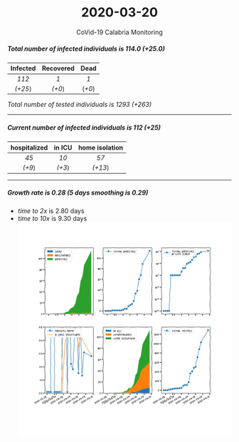 <div align='center'>

# 2020-03-20
CoVid-19 Calabria Monitoring
</div>

##### Total number of infected individuals is 114.0 (+25.0)
Infected | Recovered | Dead
:---: | :---: | :---:
*112* | *1* | *1*
*(+25*) | *(+0*) | (*+0*)

*Total number of tested individuals is 1293 (+263)*
***
##### Current number of infected individuals is 112 (+25)
hospitalized | in ICU | home isolation
:---: | :---: | :---:
*45* |*10* |*57*
*(+9*) |*(+3*) |*(+13*)
***
##### Growth rate is 0.28 (5 days smoothing is 0.29)
- *time to 2x* is 2.80 days
- *time to 10x* is 9.30 days
![stats][stats]

[stats]: stats_Calabria.png
